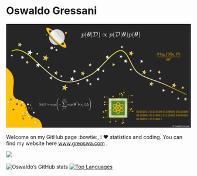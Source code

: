 Oswaldo Gressani
================

<!-- Background image -->

![My background image](Github_cover.png)

Welcome on my GitHub page :bowtie:, I :heart: statistics and coding. You
can find my website here
<a href="https://www.greoswa.com/index.html" target="_blank">
www.greoswa.com </a>.

![](https://komarev.com/ghpvc/?username=oswaldogressani&style=flat-square&color=3cb371)

![Oswaldo’s GitHub
stats](https://github-readme-stats.vercel.app/api?username=oswaldogressani&show_icons=true&theme=dark)
[![Top
Languages](https://github-readme-stats.vercel.app/api/top-langs/?username=oswaldogressani&layout=compact)](https://github.com/anuraghazra/github-readme-stats)
